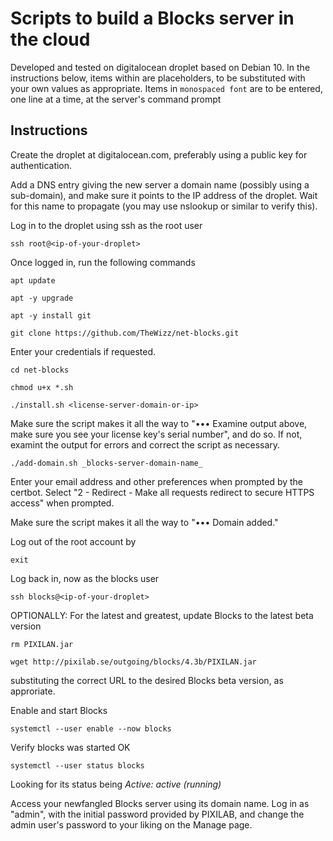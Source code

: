 # Scripts to build a Blocks server in the cloud

Developed and tested on digitalocean droplet based on Debian 10. In the instructions below, items within <angle brackets> are placeholders, to be substituted with your own values as appropriate. Items in `monospaced font` are to be entered, one line at a time, at the server's command prompt

## Instructions
Create the droplet at digitalocean.com, preferably using a public key for authentication.

Add a DNS entry giving the new server a domain name (possibly using a sub-domain), and make sure it points to the IP address of the droplet. Wait for this name to propagate (you may use nslookup or similar to verify this).

Log in to the droplet using ssh as the root user

`ssh root@<ip-of-your-droplet>`

Once logged in, run the following commands

`apt update`

`apt -y upgrade`

`apt -y install git`

`git clone https://github.com/TheWizz/net-blocks.git`

Enter your credentials if requested.

`cd net-blocks`

`chmod u+x *.sh`

`./install.sh <license-server-domain-or-ip>`

Make sure the script makes it all the way to "••• Examine output above, make sure you see your license key's serial number", and do so. If not, examint the output for errors and correct the script as necessary.

`./add-domain.sh _blocks-server-domain-name_`

Enter your email address and other preferences when prompted by the certbot. Select "2 - Redirect - Make all requests redirect to secure HTTPS access" when prompted.

Make sure the script makes it all the way to "••• Domain added."

Log out of the root account by

`exit`

Log back in, now as the blocks user

`ssh blocks@<ip-of-your-droplet>`

OPTIONALLY: For the latest and greatest, update Blocks to the latest beta version

`rm PIXILAN.jar`

`wget http://pixilab.se/outgoing/blocks/4.3b/PIXILAN.jar`

substituting the correct URL to the desired Blocks beta version, as approriate.

Enable and start Blocks

`systemctl --user enable --now blocks`

Verify blocks was started OK

`systemctl --user status blocks`

Looking for its status being _Active: active (running)_

Access your newfangled Blocks server using its domain name. Log in as "admin", with the initial password provided by PIXILAB, and change the admin user's password to your liking on the Manage page.
